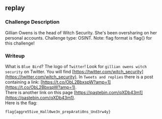 ## replay

### Challenge Description

Gillian Owens is the head of Witch Security. She's been oversharing on her personal accounts. Challenge type: OSINT. Note: flag format is flag{} for this challenge!  

### Writeup
What is `Blue Bird`? The logo of `Twitter`! Look for `gillian owens witch security` on Twitter. You will find [https://twitter.com/witch_security](https://twitter.com/witch_security). In `Tweets and replies` there is a post containing a link: [https://t.co/ObL2BbxspW?amp=1](https://t.co/ObL2BbxspW?amp=1).  
There is another link on this page [https://pastebin.com/qXDb43m1](https://pastebin.com/qXDb43m1).  
Here is the flag:  
```
flag{aggre55ive_Hall0we3n_prepArati0ns_Und3rw4y}
```  